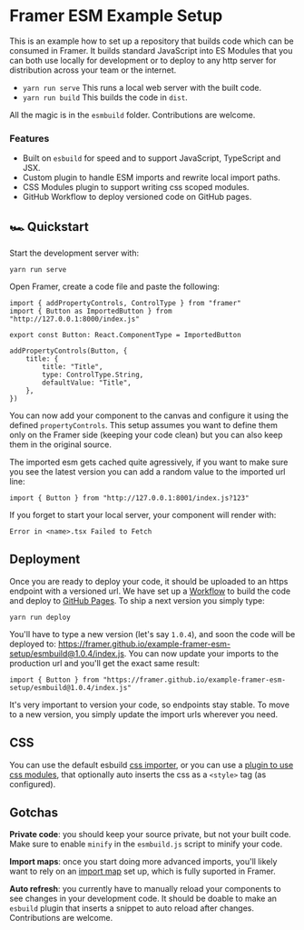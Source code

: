# Framer ESM Example Setup

This is an example how to set up a repository that builds code which can be consumed in Framer. It builds standard JavaScript into ES Modules that you can both use locally for development or to deploy to any http server for distribution across your team or the internet.

- `yarn run serve` This runs a local web server with the built code.
- `yarn run build` This builds the code in `dist`.

All the magic is in the `esmbuild` folder. Contributions are welcome.

### Features

- Built on `esbuild` for speed and to support JavaScript, TypeScript and JSX.
- Custom plugin to handle ESM imports and rewrite local import paths.
- CSS Modules plugin to support writing css scoped modules.
- GitHub Workflow to deploy versioned code on GitHub pages.

## 🏎 Quickstart

Start the development server with:

```
yarn run serve
```

Open Framer, create a code file and paste the following:

```.tsx
import { addPropertyControls, ControlType } from "framer"
import { Button as ImportedButton } from "http://127.0.0.1:8000/index.js"

export const Button: React.ComponentType = ImportedButton

addPropertyControls(Button, {
    title: {
        title: "Title",
        type: ControlType.String,
        defaultValue: "Title",
    },
})
```

You can now add your component to the canvas and configure it using the defined `propertyControls`. This setup assumes you want to define them only on the Framer side (keeping your code clean) but you can also keep them in the original source.

The imported esm gets cached quite agressively, if you want to make sure you see the latest version you can add a random value to the imported url line:

```.tsx
import { Button } from "http://127.0.0.1:8001/index.js?123"
```

If you forget to start your local server, your component will render with:

```
Error in <name>.tsx Failed to Fetch
```

## Deployment

Once you are ready to deploy your code, it should be uploaded to an https endpoint with a versioned url. We have set up a [Workflow](https://github.com/framer/example-framer-esm-setup/actions) to build the code and deploy to [GitHub Pages](https://github.com/framer/example-framer-esm-setup/tree/pages). To ship a next version you simply type:

```
yarn run deploy
```

You'll have to type a new version (let's say `1.0.4`), and soon the code will be deployed to: https://framer.github.io/example-framer-esm-setup/esmbuild@1.0.4/index.js. You can now update your imports to the production url and you'll get the exact same result:

```.tsx
import { Button } from "https://framer.github.io/example-framer-esm-setup/esmbuild@1.0.4/index.js"
```

It's very important to version your code, so endpoints stay stable. To move to a new version, you simply update the import urls wherever you need.

## CSS

You can use the default esbuild [css importer](https://esbuild.github.io/content-types/#css), or you can use a [plugin to use css modules](https://github.com/indooorsman/esbuild-css-modules-plugin), that optionally auto inserts the css as a `<style>` tag (as configured).

## Gotchas

**Private code**: you should keep your source private, but not your built code. Make sure to enable `minify` in the `esmbuild.js` script to minify your code.

**Import maps**: once you start doing more advanced imports, you'll likely want to rely on an [import map](https://github.com/WICG/import-maps) set up, which is fully suported in Framer.

**Auto refresh**: you currently have to manually reload your components to see changes in your development code. It should be doable to make an `esbuild` plugin that inserts a snippet to auto reload after changes. Contributions are welcome.
